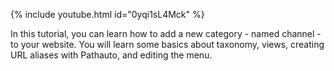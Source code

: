 {% include youtube.html id="0yqi1sL4Mck" %}

In this tutorial, you can learn how to add a new category - named channel - to your website. You will learn some basics about taxonomy, views, creating URL aliases with Pathauto, and editing the menu.
